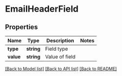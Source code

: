 # EmailHeaderField

## Properties

Name | Type | Description | Notes
------------ | ------------- | ------------- | -------------
**type** | **string** | Field type |
**value** | **string** | Value of field |

[[Back to Model list]](../../README.md#models) [[Back to API list]](../../README.md#endpoints) [[Back to README]](../../README.md)
